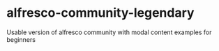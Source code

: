 # alfresco-community-legendary
Usable version of alfresco community with modal content examples for beginners

